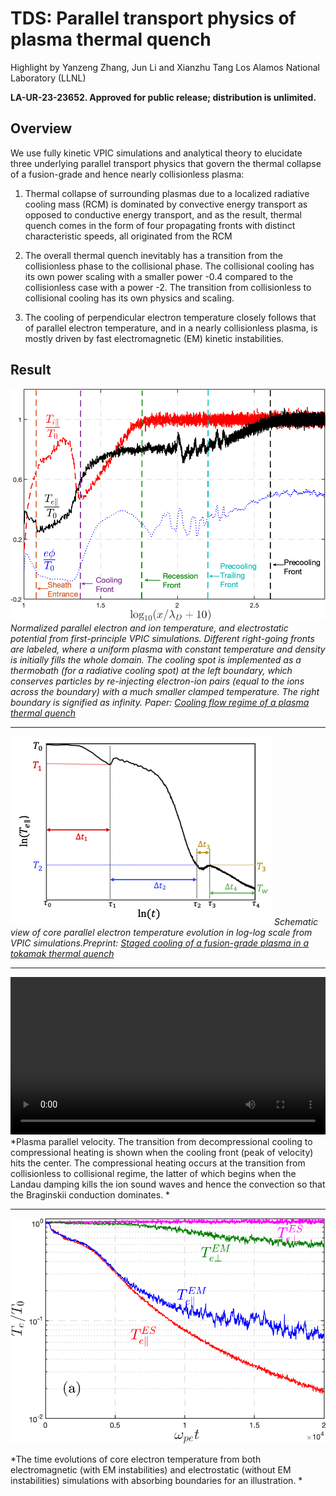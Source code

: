 # TDS: Parallel transport physics of plasma thermal quench
Highlight by Yanzeng Zhang, Jun Li and Xianzhu Tang Los Alamos National Laboratory (LLNL)

**LA-UR-23-23652. Approved for public release; distribution is unlimited.**

## Overview

We use fully kinetic VPIC simulations and analytical theory to elucidate three underlying parallel transport physics that govern the thermal collapse of a fusion-grade and hence nearly collisionless plasma:

1. Thermal collapse of surrounding plasmas due to a localized radiative cooling mass (RCM) is dominated by convective energy transport as opposed to conductive energy transport, and as the result, thermal quench comes in the form of four propagating fronts with distinct
characteristic speeds, all originated from the RCM

2. The overall thermal quench inevitably has a transition from the collisionless phase to the collisional phase. The collisional cooling has its own power scaling with a smaller power -0.4 compared to the collisionless case with a power -2. The transition from collisionless to collisional cooling has its own physics and scaling.

3. The cooling of perpendicular electron temperature closely follows that of parallel
electron temperature, and in a nearly collisionless plasma, is mostly driven by fast electromagnetic (EM) kinetic instabilities.


## Result

![](img/gallery/Te-Ti-phi-ab-reflux-diagram.png)
*Normalized parallel electron and ion temperature, and
  electrostatic potential from first-principle VPIC simulations. Different right-going fronts are labeled, where a uniform plasma with constant temperature and density is initially fills the whole domain. The cooling spot is implemented as a thermobath (for a radiative cooling spot) at the left boundary, which conserves particles by re-injecting electron-ion pairs (equal to the ions across the boundary) with a much smaller clamped temperature. The right boundary is signified as infinity. 
  Paper: [Cooling flow regime of a plasma thermal quench](https://iopscience.iop.org/article/10.1209/0295-5075/acbb20/meta)*

----

![](img/gallery/Te-center-t-log-long.png)
*Schematic view of core parallel electron temperature evolution in log-log scale from VPIC simulations.Preprint: [Staged cooling of a fusion-grade plasma in a tokamak thermal quench](https://arxiv.org/abs/2211.06781)*

----

<video controls preload="metadata" width="100%">
    <source src="../img/gallery/velocity.mp4" type="video/mp4">
    Sorry, your browser doesn't support embedded videos.
</video>
*Plasma parallel velocity. The transition from decompressional cooling to compressional heating is shown when the cooling front (peak of velocity) hits the center. The compressional heating occurs at the transition from collisionless to collisional regime, the latter of which begins when the Landau damping kills the ion sound waves and hence the convection so that the Braginskii conduction dominates. *

----

![](img/gallery/Te-para-perp-ES-EM-absorb.png)

*The time evolutions of core electron temperature from both electromagnetic (with EM instabilities) and electrostatic (without EM instabilities) simulations with absorbing boundaries for an illustration. *

<script type="text/x-mathjax-config">MathJax.Hub.Config({TeX: {equationNumbers: {autoNumber: "all"}}, tex2jax: {inlineMath: [['$','$']]}});</script>
<script type="text/javascript" src="https://cdnjs.cloudflare.com/ajax/libs/mathjax/2.7.2/MathJax.js?config=TeX-AMS_HTML"></script>

